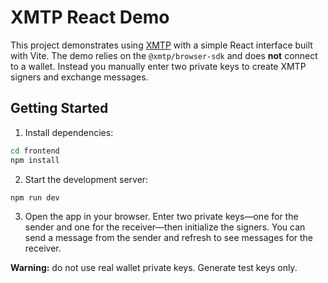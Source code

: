 # XMTP React Demo

This project demonstrates using [XMTP](https://xmtp.org/) with a simple React interface built with Vite. The demo relies on the `@xmtp/browser-sdk` and does **not** connect to a wallet. Instead you manually enter two private keys to create XMTP signers and exchange messages.

## Getting Started

1. Install dependencies:

```bash
cd frontend
npm install
```

2. Start the development server:

```bash
npm run dev
```

3. Open the app in your browser. Enter two private keys—one for the sender and one for the receiver—then initialize the signers. You can send a message from the sender and refresh to see messages for the receiver.

**Warning:** do not use real wallet private keys. Generate test keys only.
